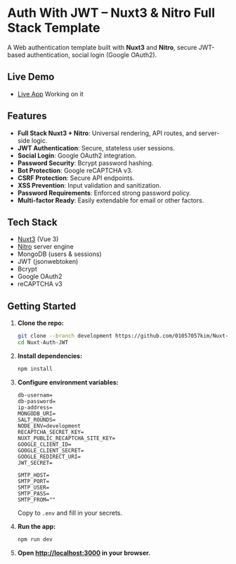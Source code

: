 # Auth With JWT – Nuxt3 & Nitro Full Stack Template

A Web authentication template built with **Nuxt3** and **Nitro**, secure JWT-based authentication, social login (Google OAuth2).

## Live Demo

- [Live App](https://nuxt-auth-jwt.onrender.com) Working on it

## Features

- **Full Stack Nuxt3 + Nitro**: Universal rendering, API routes, and server-side logic.
- **JWT Authentication**: Secure, stateless user sessions.
- **Social Login**: Google OAuth2 integration.
- **Password Security**: Bcrypt password hashing.
- **Bot Protection**: Google reCAPTCHA v3.
- **CSRF Protection**: Secure API endpoints.
- **XSS Prevention**: Input validation and sanitization.
- **Password Requirements**: Enforced strong password policy.
- **Multi-factor Ready**: Easily extendable for email or other factors.

## Tech Stack

- [Nuxt3](https://nuxt.com/) (Vue 3)
- [Nitro](https://nitro.unjs.io/) server engine
- MongoDB (users & sessions)
- JWT (jsonwebtoken)
- Bcrypt
- Google OAuth2
- reCAPTCHA v3

## Getting Started

1. **Clone the repo:**
   ```bash
   git clone --branch development https://github.com/01057057kim/Nuxt-Auth-JWT.git
   cd Nuxt-Auth-JWT
   ```

2. **Install dependencies:**
   ```bash
   npm install
   ```

3. **Configure environment variables:**  
    ```
    db-usernam=
    db-password=
    ip-address=
    MONGODB_URI=
    SALT_ROUNDS=
    NODE_ENV=development
    RECAPTCHA_SECRET_KEY=
    NUXT_PUBLIC_RECAPTCHA_SITE_KEY=
    GOOGLE_CLIENT_ID=
    GOOGLE_CLIENT_SECRET=
    GOOGLE_REDIRECT_URI=
    JWT_SECRET=
    
    SMTP_HOST=
    SMTP_PORT=
    SMTP_USER=
    SMTP_PASS=
    SMTP_FROM=""
    ```
   Copy to `.env` and fill in your secrets.


4. **Run the app:**
   ```bash
   npm run dev
   ```

5. **Open [http://localhost:3000](http://localhost:3000) in your browser.**
